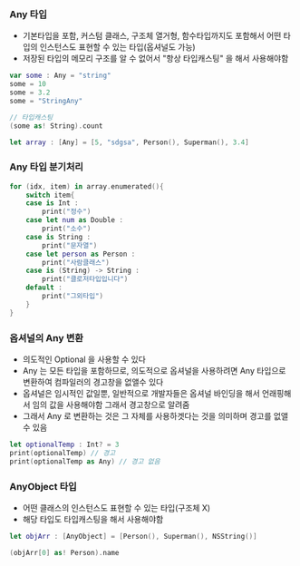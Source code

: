 ### Any 타입
- 기본타입을 포함, 커스텀 클래스, 구조체 열거형, 함수타입까지도 포함해서 어떤 타입의 인스턴스도 표현할 수 있는 타입(옵셔널도 가능)
- 저장된 타입의 메모리 구조를 알 수 없어서 "항상 타입캐스팅" 을 해서 사용해야함
```swift
var some : Any = "string"
some = 10
some = 3.2
some = "StringAny"

// 타입캐스팅
(some as! String).count 

let array : [Any] = [5, "sdgsa", Person(), Superman(), 3.4]
```

### Any 타입 분기처리
```swift
for (idx, item) in array.enumerated(){
	switch item{
	case is Int :
		print("정수")	
	case let num as Double :
		print("소수")	
	case is String :
		print("문자열")	
	case let person as Person :
		print("사람클래스")	
	case is (String) -> String :
		print("클로저타입입니다")	
	default :
		print("그외타입")
	}
}

```

### 옵셔널의 Any 변환
- 의도적인 Optional 을 사용할 수 있다
- Any 는 모든 타입을 포함하므로, 의도적으로 옵셔널을 사용하려면 Any 타입으로 변환하여 컴파일러의 경고창을 없앨수 있다
- 옵셔널은 임시적인 값일뿐, 일반적으로 개발자들은 옵셔널 바인딩을 해서 언래핑해서 임의 값을 사용해야함 그래서 경고창으로 알려줌
- 그래서 Any 로 변환하는 것은 그 자체를 사용하겟다는 것을 의미하며 경고를 없앨수 있음
```swift
let optionalTemp : Int? = 3
print(optionalTemp) // 경고
print(optionalTemp as Any) // 경고 없음
```

### AnyObject 타입
- 어떤 클래스의 인스턴스도 표현할 수 있는 타입(구조체 X)
- 해당 타입도 타입캐스팅을 해서 사용해야함
```swift
let objArr : [AnyObject] = [Person(), Superman(), NSString()]

(objArr[0] as! Person).name
```
